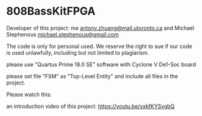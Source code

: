 # 808BassKitFPGA

Developer of this project: me <antony.zhuang@mail.utoronto.ca> and Michael Stephenous <michael.stephenous@gmail.com>

The code is only for personal used. We reserve the right to sue if our code is used unlawfully, including but not limited to plagiarism.

please use "Quartus Prime 18.0 SE" software with Cyclone V De1-Soc board

please set file "FSM" as "Top-Level Entity" and include all files in the project.

Please watch this:

an introduction video of this project: https://youtu.be/vxkfKYSvgbQ
